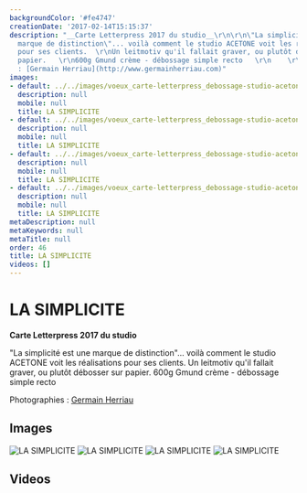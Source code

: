 ```yaml
---
backgroundColor: '#fe4747'
creationDate: '2017-02-14T15:15:37'
description: "__Carte Letterpress 2017 du studio__\r\n\r\n\"La simplicité est une
  marque de distinction\"... voilà comment le studio ACETONE voit les réalisations
  pour ses clients.  \r\nUn leitmotiv qu'il fallait graver, ou plutôt débosser sur
  papier.   \r\n600g Gmund crème - débossage simple recto   \r\n    \r\nPhotographies
  : [Germain Herriau](http://www.germainherriau.com)"
images:
- default: ../../images/voeux_carte-letterpress_debossage-studio-acetone_4.jpg
  description: null
  mobile: null
  title: LA SIMPLICITE
- default: ../../images/voeux_carte-letterpress_debossage-studio-acetone_2.jpg
  description: null
  mobile: null
  title: LA SIMPLICITE
- default: ../../images/voeux_carte-letterpress_debossage-studio-acetone_3.jpg
  description: null
  mobile: null
  title: LA SIMPLICITE
- default: ../../images/voeux_carte-letterpress_debossage-studio-acetone_1.jpg
  description: null
  mobile: null
  title: LA SIMPLICITE
metaDescription: null
metaKeywords: null
metaTitle: null
order: 46
title: LA SIMPLICITE
videos: []
---
```


# LA SIMPLICITE

__Carte Letterpress 2017 du studio__

"La simplicité est une marque de distinction"... voilà comment le studio ACETONE voit les réalisations pour ses clients.
Un leitmotiv qu'il fallait graver, ou plutôt débosser sur papier.
600g Gmund crème - débossage simple recto

Photographies : [Germain Herriau](http://www.germainherriau.com)

## Images

![LA SIMPLICITE](../../images/voeux_carte-letterpress_debossage-studio-acetone_4.jpg)
![LA SIMPLICITE](../../images/voeux_carte-letterpress_debossage-studio-acetone_2.jpg)
![LA SIMPLICITE](../../images/voeux_carte-letterpress_debossage-studio-acetone_3.jpg)
![LA SIMPLICITE](../../images/voeux_carte-letterpress_debossage-studio-acetone_1.jpg)

## Videos
